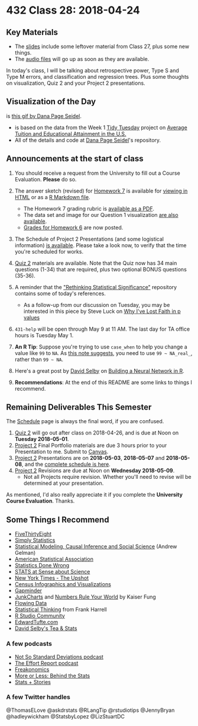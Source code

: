 # 432 Class 28: 2018-04-24

## Key Materials

- The [slides](https://github.com/THOMASELOVE/432-2018/tree/master/slides/class28) include some leftover material from Class 27, plus some new things.
- The [audio files](https://github.com/THOMASELOVE/432-2018/tree/master/slides/class28) will go up as soon as they are available.

In today's class, I will be talking about retrospective power, Type S and Type M errors, and classification and regression trees. Plus some thoughts on visualization, Quiz 2 and your Project 2 presentations.

## Visualization of the Day

is [this gif by Dana Page Seidel](https://raw.githubusercontent.com/dpseidel/tidytuesday/master/TidyWork/tuition2.gif).

- is based on the data from the Week 1 [Tidy Tuesday](https://github.com/rfordatascience/tidytuesday) project on [Average Tuition and Educational Attainment in the U.S.](https://onlinembapage.com/average-tuition-and-educational-attainment-in-the-united-states/)
- All of the details and code at [Dana Page Seidel](https://github.com/dpseidel/tidytuesday/blob/master/TidyWork/Week1.md)'s repository.

## Announcements at the start of class

1. You should receive a request from the University to fill out a Course Evaluation. **Please** do so.

2. The answer sketch (revised) for [Homework 7](https://github.com/THOMASELOVE/432-2018/tree/master/assignments/hw7) is available for [viewing in HTML](http://htmlpreview.github.io/?https://github.com/THOMASELOVE/432-2018/blob/master/assignments/hw7/hw7_sketch.html) or as a [R Markdown file](https://raw.githubusercontent.com/THOMASELOVE/432-2018/master/assignments/hw7/hw7_sketch.Rmd). 
   - The Homework 7 grading rubric is [available as a PDF](https://github.com/THOMASELOVE/432-2018/blob/master/assignments/hw7/hw7_rubric.pdf).
   - The data set and image for our Question 1 visualization [are also available](https://github.com/THOMASELOVE/432-2018/tree/master/assignments/hw7).
   - [Grades for Homework 6](https://github.com/THOMASELOVE/432-2018/blob/master/assignments/hw6/hw6grades.pdf) are now posted.

3. The Schedule of Project 2 Presentations (and some logistical information) [is available](https://github.com/THOMASELOVE/432-2018/blob/master/projects/project2/PRESENTATIONS.md). Please take a look now, to verify that the time you're scheduled for works.

4. [Quiz 2](https://github.com/THOMASELOVE/432-2018/blob/master/quizzes/quiz2/README.md) materials are available. Note that the Quiz now has 34 main questions (1-34) that are required, plus two optional BONUS questions (35-36).

5. A reminder that the ["Rethinking Statistical Significance"](https://github.com/THOMASELOVE/rethink) repository contains some of today's references. 
   - As a follow-up from our discussion on Tuesday, you may be interested in this piece by Steve Luck on [Why I've Lost Faith in p values](https://lucklab.ucdavis.edu/blog/2018/4/19/why-i-lost-faith-in-p-values)

6. `431-help` will be open through May 9 at 11 AM. The last day for TA office hours is Tuesday May 1.

7. **An R Tip**: Suppose you're trying to use `case_when` to help you change a value like `99` to `NA`. As [this note suggests](https://github.com/tidyverse/dplyr/issues/3202), you need to use `99 ~ NA_real_`, rather than `99 ~ NA`.

8. Here's a great post by [David Selby](http://selbydavid.com/) on [Building a Neural Network in R](http://selbydavid.com/2018/01/09/neural-network/).

9. **Recommendations**: At the end of this README are some links to things I recommend.
   
## Remaining Deliverables This Semester

The [Schedule](https://github.com/THOMASELOVE/432-2018/blob/master/SCHEDULE.md) page is always the final word, if you are confused.

1. [Quiz 2](https://github.com/THOMASELOVE/432-2018/tree/master/quizzes/quiz2) will go out after class on 2018-04-26, and is due at Noon on **Tuesday 2018-05-01**.
2. [Project 2](https://github.com/THOMASELOVE/432-2018/tree/master/projects/project2) Final Portfolio materials are due 3 hours prior to your Presentation to me. Submit to [Canvas](https://canvas.case.edu/).
3. [Project 2](https://github.com/THOMASELOVE/432-2018/tree/master/projects/project2) Presentations are on **2018-05-03**, **2018-05-07** and **2018-05-08**, and the [complete schedule is here](https://github.com/THOMASELOVE/432-2018/blob/master/projects/project2/PRESENTATIONS.md).
4. [Project 2](https://github.com/THOMASELOVE/432-2018/tree/master/projects/project2) Revisions are due at Noon on **Wednesday 2018-05-09**. 
    - Not all Projects require revision. Whether you'll need to revise will be determined at your presentation.

As mentioned, I'd also really appreciate it if you complete the **University Course Evaluation**. Thanks.

## Some Things I Recommend

- [FiveThirtyEight](http://fivethirtyeight.com/)
- [Simply Statistics](https://simplystatistics.org/)
- [Statistical Modeling, Causal Inference and Social Science](http://andrewgelman.com/) (Andrew Gelman)
- [American Statistical Association](http://www.amstat.org/)
- [Statistics Done Wrong](https://www.statisticsdonewrong.com/)
- [STATS at Sense about Science](http://senseaboutscienceusa.org/stats/)
- [New York Times - The Upshot](https://www.nytimes.com/section/upshot)
- [Census Infographics and Visualizations](https://www.census.gov/library/visualizations.html)
- [Gapminder](https://www.gapminder.org/)
- [JunkCharts](http://junkcharts.typepad.com/junk_charts/) and [Numbers Rule Your World](http://junkcharts.typepad.com/numbersruleyourworld/) by Kaiser Fung
- [Flowing Data](https://flowingdata.com/)
- [Statistical Thinking](http://www.fharrell.com/) from Frank Harrell
- [R Studio Community](https://community.rstudio.com/)
- [EdwardTufte.com](https://www.edwardtufte.com/tufte/)
- [David Selby's Tea & Stats](http://selbydavid.com/)

### A few podcasts

- [Not So Standard Deviations podcast](http://nssdeviations.com/)
- [The Effort Report podcast](http://effortreport.libsyn.com/)
- [Freakonomics](http://freakonomics.com/)
- [More or Less: Behind the Stats](https://www.bbc.co.uk/programmes/p02nrss1)
- [Stats + Stories](https://www.npr.org/podcasts/530134710/stats-stories)

### A few Twitter handles

@ThomasELove
@askdrstats
@RLangTip
@rstudiotips
@JennyBryan
@hadleywickham
@StatsbyLopez
@LizStuartDC

